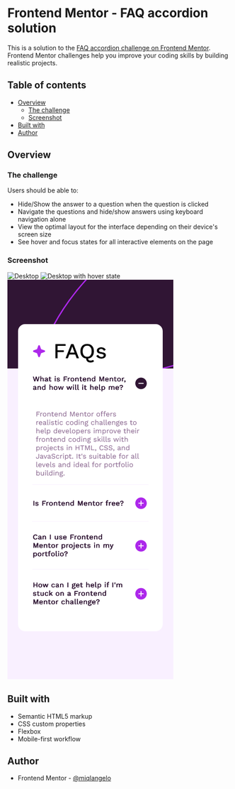 # Frontend Mentor - FAQ accordion solution

This is a solution to the [FAQ accordion challenge on Frontend Mentor](https://www.frontendmentor.io/challenges/faq-accordion-wyfFdeBwBz). Frontend Mentor challenges help you improve your coding skills by building realistic projects.

## Table of contents

-   [Overview](#overview)
    -   [The challenge](#the-challenge)
    -   [Screenshot](#screenshot)
-   [Built with](#built-with)
-   [Author](#author)

## Overview

### The challenge

Users should be able to:

-   Hide/Show the answer to a question when the question is clicked
-   Navigate the questions and hide/show answers using keyboard navigation alone
-   View the optimal layout for the interface depending on their device's screen size
-   See hover and focus states for all interactive elements on the page

### Screenshot

![Desktop](./screenshots/dektop.png)
![Desktop with hover state](./screenshots/dektop-hover.png)
![Mobile](./screenshots/mobile.png)

## Built with

-   Semantic HTML5 markup
-   CSS custom properties
-   Flexbox
-   Mobile-first workflow

## Author

-   Frontend Mentor - [@miqlangelo](https://www.frontendmentor.io/profile/miqlangelo)
